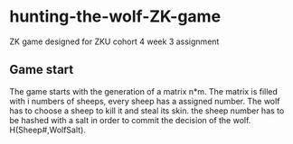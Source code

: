 # hunting-the-wolf-ZK-game
ZK game designed for ZKU cohort 4 week 3 assignment

## Game start
The game starts with the generation of a matrix n*m.
The matrix is filled with i numbers of sheeps, every sheep has a assigned number.
The wolf has to choose a sheep to kill it and steal its skin. the sheep number has to be hashed with a salt in order to commit the decision of the wolf. H(Sheep#,WolfSalt).
